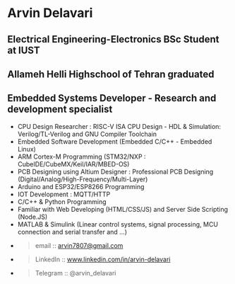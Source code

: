 # Arvin Delavari
## Electrical Engineering-Electronics BSc Student at IUST
## Allameh Helli Highschool of Tehran graduated
## Embedded Systems Developer - Research and development specialist

- CPU Design Researcher : RISC-V ISA CPU Design - HDL & Simulation: Verilog/TL-Verilog and GNU Compiler Toolchain
- Embedded Software Development (Embedded C/C++ - Embedded Linux)
- ARM Cortex-M Programming (STM32/NXP : CubeIDE/CubeMX/Keil/IAR/MBED-OS)
- PCB Designing using Altium Designer : Professional PCB Designing (Digital/Analog/High-Frequency/Multi-Layer)
- Arduino and ESP32/ESP8266 Programming 
- IOT Development : MQTT/HTTP
- C/C++ & Python Programming 
- Familiar with Web Developing (HTML/CSS/JS) and Server Side Scripting (Node.JS)
- MATLAB & Simulink (Linear control systems, signal processing, MCU connection and serial transfer and ...)
- > email :: arvin7807@gmail.com
- > LinkedIn :: www.linkedin.com/in/arvin-delavari
- > Telegram :: @arvin_delavari
